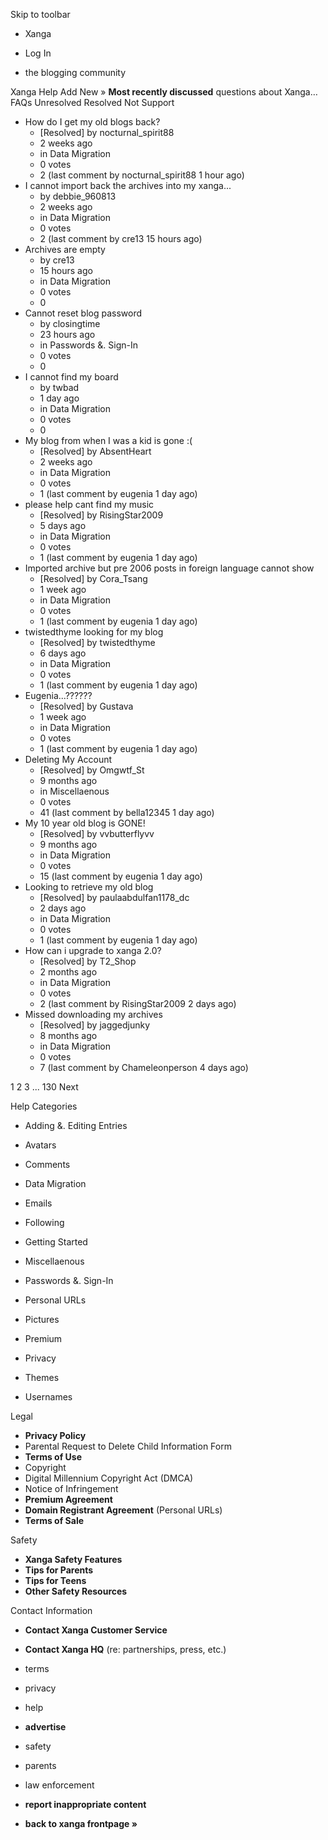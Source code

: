Skip to toolbar

*   Xanga

*   Log In

*   the blogging community

Xanga Help Add New » **Most recently discussed** questions about Xanga… FAQs Unresolved Resolved Not Support

*   How do I get my old blogs back?
    *   \[Resolved\] by nocturnal\_spirit88
    *   2 weeks ago
    *   in Data Migration
    *   0 votes
    *   2 (last comment by nocturnal\_spirit88 1 hour ago)
*   I cannot import back the archives into my xanga...
    *   by debbie\_960813
    *   2 weeks ago
    *   in Data Migration
    *   0 votes
    *   2 (last comment by cre13 15 hours ago)
*   Archives are empty
    *   by cre13
    *   15 hours ago
    *   in Data Migration
    *   0 votes
    *   0
*   Cannot reset blog password
    *   by closingtime
    *   23 hours ago
    *   in Passwords &. Sign-In
    *   0 votes
    *   0
*   I cannot find my board
    *   by twbad
    *   1 day ago
    *   in Data Migration
    *   0 votes
    *   0
*   My blog from when I was a kid is gone :(
    *   \[Resolved\] by AbsentHeart
    *   2 weeks ago
    *   in Data Migration
    *   0 votes
    *   1 (last comment by eugenia 1 day ago)
*   please help cant find my music
    *   \[Resolved\] by RisingStar2009
    *   5 days ago
    *   in Data Migration
    *   0 votes
    *   1 (last comment by eugenia 1 day ago)
*   Imported archive but pre 2006 posts in foreign language cannot show
    *   \[Resolved\] by Cora\_Tsang
    *   1 week ago
    *   in Data Migration
    *   0 votes
    *   1 (last comment by eugenia 1 day ago)
*   twistedthyme looking for my blog
    *   \[Resolved\] by twistedthyme
    *   6 days ago
    *   in Data Migration
    *   0 votes
    *   1 (last comment by eugenia 1 day ago)
*   Eugenia...??????
    *   \[Resolved\] by Gustava
    *   1 week ago
    *   in Data Migration
    *   0 votes
    *   1 (last comment by eugenia 1 day ago)
*   Deleting My Account
    *   \[Resolved\] by Omgwtf\_St
    *   9 months ago
    *   in Miscellaenous
    *   0 votes
    *   41 (last comment by bella12345 1 day ago)
*   My 10 year old blog is GONE!
    *   \[Resolved\] by vvbutterflyvv
    *   9 months ago
    *   in Data Migration
    *   0 votes
    *   15 (last comment by eugenia 1 day ago)
*   Looking to retrieve my old blog
    *   \[Resolved\] by paulaabdulfan1178\_dc
    *   2 days ago
    *   in Data Migration
    *   0 votes
    *   1 (last comment by eugenia 1 day ago)
*   How can i upgrade to xanga 2.0?
    *   \[Resolved\] by T2\_Shop
    *   2 months ago
    *   in Data Migration
    *   0 votes
    *   2 (last comment by RisingStar2009 2 days ago)
*   Missed downloading my archives
    *   \[Resolved\] by jaggedjunky
    *   8 months ago
    *   in Data Migration
    *   0 votes
    *   7 (last comment by Chameleonperson 4 days ago)

1 2 3 ... 130 Next

Help Categories

*   Adding &. Editing Entries
*   Avatars
*   Comments
*   Data Migration
*   Emails
*   Following
*   Getting Started
*   Miscellaenous

*   Passwords &. Sign-In
*   Personal URLs
*   Pictures
*   Premium
*   Privacy
*   Themes
*   Usernames

Legal

*   **Privacy Policy**
*   Parental Request to Delete Child Information Form
*   **Terms of Use**
*   Copyright
*   Digital Millennium Copyright Act (DMCA)
*   Notice of Infringement
*   **Premium Agreement**
*   **Domain Registrant Agreement** (Personal URLs)
*   **Terms of Sale**

Safety

*   **Xanga Safety Features**
*   **Tips for Parents**
*   **Tips for Teens**
*   **Other Safety Resources**

Contact Information

*   **Contact Xanga Customer Service**
*   **Contact Xanga HQ** (re: partnerships, press, etc.)

*   terms
*   privacy
*   help
*   **advertise**

*   safety
*   parents
*   law enforcement
*   **report inappropriate content**

*   **back to xanga frontpage »**
